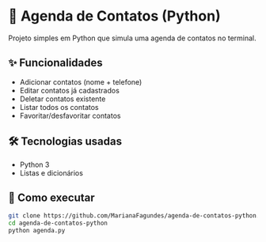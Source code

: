 # 📇 Agenda de Contatos (Python)

Projeto simples em Python que simula uma agenda de contatos no terminal.

## ✨ Funcionalidades
- Adicionar contatos (nome + telefone)
- Editar contatos já cadastrados
- Deletar contatos existente
- Listar todos os contatos
- Favoritar/desfavoritar contatos

## 🛠️ Tecnologias usadas
- Python 3
- Listas e dicionários

## 🚀 Como executar
```bash
git clone https://github.com/MarianaFagundes/agenda-de-contatos-python.git
cd agenda-de-contatos-python
python agenda.py
